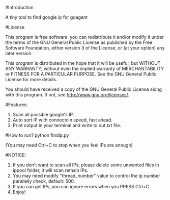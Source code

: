 
#Introduction

A tiny tool to find google ip for goagent

#License

This program is free software: you can redistribute it and/or modify
it under the terms of the GNU General Public License as published by
the Free Software Foundation, either version 3 of the License, or
(at your option) any later version.

This program is distributed in the hope that it will be useful,
but WITHOUT ANY WARRANTY; without even the implied warranty of
MERCHANTABILITY or FITNESS FOR A PARTICULAR PURPOSE.  See the
GNU General Public License for more details.

You should have received a copy of the GNU General Public License
along with this program.  If not, see <http://www.gnu.org/licenses/>.

#Features:

1. Scan all possible google's IP.
2. Auto sort IP with connectoin speed, fast ahead.
3. Print output in your terminal and write to out.txt file.

#How to run?
    python findip.py
    
(You may need Ctrl+C to stop when you feel IPs are enough)

#NOTICE:

1. If you don't want to scan all IPs, please delete some unwanted files in ippool folder, it will scan remain IPs. 
2. You may need modify "thread_number" value to control the ip number parallelly check, default: 500.
3. If you can get IPs, you can ignore errors when you PRESS Ctrl+C
4. Enjoy!
    
